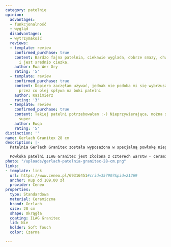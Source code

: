 ```yaml
---
category: patelnie
opinion:
  advantages:
  - funkcjonalność
  - wygląd
  disadvantages:
  - wytrzymałość
  reviews:
  - template: review
    confirmed_purchase: true
    content: Bardzo fajna patelnia, ciekawie wyglada, dobrze smazy, chwile sie nagrzewa
      i jest srednio ciezka.
    author: Ewa Wer Gry
    rating: '5'
  - template: review
    confirmed_purchase: true
    content: Dopiero zaczęłam używać, jednak nie podoba mi się wybrzuszenie na środku
      przez co olej spływa na boki patelni
    author: Kazimierz
    rating: '3'
  - template: review
    confirmed_purchase: true
    content: Takiej patelni potrzebowałam :-) Nieprzywierająca, można smażyć bez tłuszczu,
      super
    author: Ewqa
    rating: '5'
distinction: ''
name: Gerlach Granitex 28 cm
description: |-
  Patelnia Gerlach Granitex została wyposażona w specjalną powłokę nieprzywierającą, która czyni gotowanie szybkim, łatwym i przyjemnym. Powłoka z domieszką ceramiczną będąca imitacją kamienia nadaje naczyniu ciekawego designu. To sprawia, że idealnie dopasowuje się zarówno do nowoczesnych, jak i tradycyjnych wnętrz.

  Powłoka patelni ILAG Granitec jest złożona z czterech warstw - ceramicznie wzmacnianej powłoki bazowej, powłoki ze zwiększoną odpornością na uszkodzenia, powłoki z efektem granitu oraz warstwy nawierzchniowej, która ma ułatwić utrzymanie naczynia w czystości. Sześciowarstwowe dno naczynia wraz z dyskiem Full Induction odpowiada za równomierne i szybkie rozprowadzenie ciepła. Umożliwia także używanie patelni na każdym rodzaju kuchenek, włącznie z płytą indukcyjną. Patelnia jest lekka i wygodna w użyciu. Rączka typu Soft Touch izoluje rozprowadzanie ciepła, zapewniając przy tym komfortowe trzymanie naczynia. Posiada również właściwości chroniące przed wyślizgnięciem się z dłoni.
photo: "/uploads/gerlach-patelnia-granitex-28-cm.png"
links:
- template: link
  url: https://www.ceneo.pl/69316451#crid=357907&pid=21269
  anchor: Kup od 109,00 zł
  provider: Ceneo
properties:
  type: Standardowa
  material: Ceramiczna
  brand: Gerlach
  size: 28 cm
  shape: Okrągła
  coating: ILAG Granitec
  lid: Nie
  holder: Soft Touch
  color: Czarna

---
```

